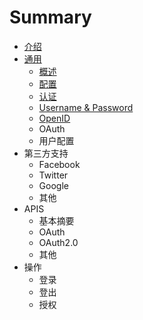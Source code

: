 # Summary

* [介绍](README.md)
* [通用](chapter1.md)
  * [概述](chapter1/gai-shu.md)
  * [配置](chapter1/pei-zhi.md)
  * [认证](chapter1/ren-zheng.md)
  * [Username & Password](chapter1/username-and-password.md)
  * [OpenID](chapter1/openid.md)
  * OAuth
  * 用户配置
* 第三方支持
  * Facebook
  * Twitter
  * Google
  * 其他
* APIS
  * 基本摘要
  * OAuth
  * OAuth2.0
  * 其他
* 操作
  * 登录
  * 登出
  * 授权

